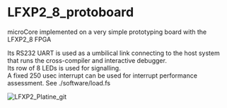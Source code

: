 # LFXP2_8_protoboard
microCore implemented on a very simple prototyping board with the LFXP2_8 FPGA

Its RS232 UART is used as a umbilical link connecting to the host system that runs the cross-compiler and interactive debugger.<BR>
Its row of 8 LEDs is used for signalling.<BR>
A fixed 250 usec interrupt can be used for interrupt performance assessment. See ./software/load.fs<BR>

![LFXP2_Platine_git](https://user-images.githubusercontent.com/77505995/105735374-e7b06500-5f33-11eb-8d16-3309039d84a7.jpg)
